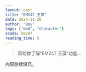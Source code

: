 ```yaml
---
layout: post
title: "BM247 玉藻"
date: 2024-11-20
author: "Bny"
tags: ["mod", "character"]
scode: bm247
reading_time: 5
---
```


> 帮助你了解“BM247 玉藻”功能...

内容后续填充。
